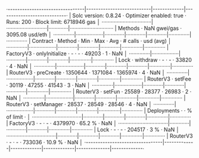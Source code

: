 ·--------------------------------|---------------------------|-------------|----------------------------·
|      Solc version: 0.8.24      ·  Optimizer enabled: true  ·  Runs: 200  ·  Block limit: 6718946 gas  │
·································|···························|·············|·····························
|  Methods                       ·              NaN gwei/gas               ·      3095.08 usd/eth       │
··············|··················|·············|·············|·············|··············|··············
|  Contract   ·  Method          ·  Min        ·  Max        ·  Avg        ·  # calls     ·  usd (avg)  │
··············|··················|·············|·············|·············|··············|··············
|  FactoryV3  ·  onlyInitialize  ·          -  ·          -  ·      49203  ·           1  ·        NaN  │
··············|··················|·············|·············|·············|··············|··············
|  Lock       ·  withdraw        ·          -  ·          -  ·      33820  ·           4  ·        NaN  │
··············|··················|·············|·············|·············|··············|··············
|  RouterV3   ·  preCreate       ·    1350644  ·    1371084  ·    1365974  ·           4  ·        NaN  │
··············|··················|·············|·············|·············|··············|··············
|  RouterV3   ·  setFee          ·      30119  ·      47255  ·      41543  ·           3  ·        NaN  │
··············|··················|·············|·············|·············|··············|··············
|  RouterV3   ·  setFun          ·      25589  ·      28377  ·      26983  ·           2  ·        NaN  │
··············|··················|·············|·············|·············|··············|··············
|  RouterV3   ·  setManager      ·      28537  ·      28549  ·      28546  ·           4  ·        NaN  │
··············|··················|·············|·············|·············|··············|··············
|  Deployments                   ·                                         ·  % of limit  ·             │
·································|·············|·············|·············|··············|··············
|  FactoryV3                     ·          -  ·          -  ·    4379970  ·      65.2 %  ·        NaN  │
·································|·············|·············|·············|··············|··············
|  Lock                          ·          -  ·          -  ·     204517  ·         3 %  ·        NaN  │
·································|·············|·············|·············|··············|··············
|  RouterV3                      ·          -  ·          -  ·     733036  ·      10.9 %  ·        NaN  │
·--------------------------------|-------------|-------------|-------------|--------------|-------------·